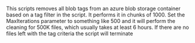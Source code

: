 This scripts removes all blob tags from an azure blob storage container based on a tag filter in the script. It performs it in chunks of 1000. 
Set the MaxIterations parameter to something like 500 and it will perform the cleaning for 500K files, which usually takes at least 6 hours.
If there are no files left with the tag criteria the script will terminate

